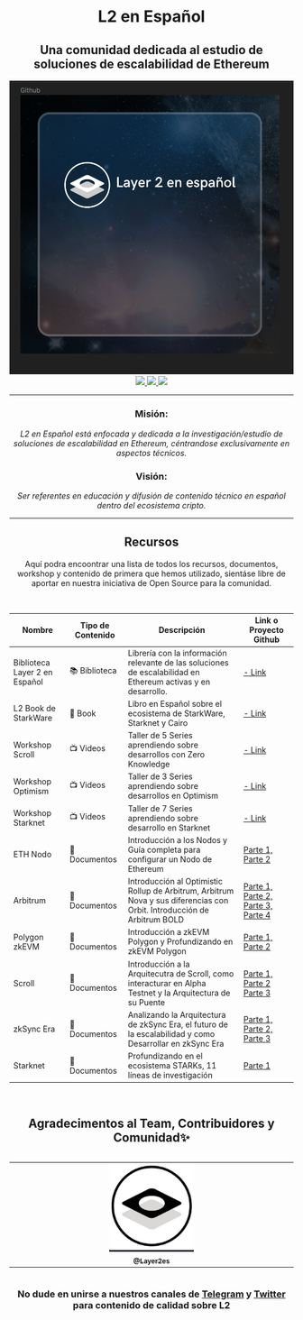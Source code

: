 <div align="center">
    <h1>L2 en Español</h1>
    <h2>Una comunidad dedicada al estudio de soluciones de escalabilidad de Ethereum</h2>
    <img src="https://github.com/Layer2es/.github/blob/main/profile/IMG_20231129_133549_684.png" width="600">
<div align="center">

<a href="https://github.com/Layer2es">
<img src="https://img.shields.io/badge/Overview L2 en Español-Github-yellow"
/>
<a href="https://www.youtube.com/channel/UC4BDqZbJ9Ge9mTsMsvEPAqA">
<img src="https://img.shields.io/badge/L2 en Español-Youtube-red?logo=youtube"/>
</a>
</a>
<a href="https://twitter.com/Layer2es">
<img src="https://img.shields.io/twitter/follow/Layer2es?style=social"/>
</a>
</div>

---

### **Misión:**
_L2 en Español está enfocada y dedicada a la investigación/estudio de soluciones de escalabilidad en Ethereum, céntrandose exclusivamente en aspectos técnicos._

### **Visión:**
_Ser referentes en educación y difusión de contenido técnico en español dentro del ecosistema cripto._


---
    
## Recursos
Aquí podra encoontrar una lista de todos los recursos, documentos, workshop y contenido de primera que hemos utilizado, sientáse libre de aportar en nuestra iniciativa de Open Source para la comunidad.

<br>

| Nombre       | Tipo de Contenido    | Descripción | Link o Proyecto Github |
|--------------|----------------------|-------------|------------------------|
| Biblioteca Layer 2 en Español | 📚 Biblioteca | Librería con la información relevante de las soluciones de escalabilidad en Ethereum activas y en desarrollo. | [- Link](https://www.notion.so/39d63a8af9ca4524a7237b1f2456e745?pvs=21) | 
| L2 Book de StarkWare | 📖 Book | Libro en Español sobre el ecosistema de StarkWare, Starknet y Cairo | [- Link](https://layer2es.github.io/Book-Starkware/) |
| Workshop Scroll | 📺 Videos | Taller de 5 Series aprendiendo sobre desarrollos con Zero Knowledge | [- Link](https://youtube.com/playlist?list=PL5LoUunXvIgI2LSiD1xH6MNIHOvMn4SHN) |
| Workshop Optimism | 📺 Videos |Taller de 3 Series aprendiendo sobre desarrollos en Optimism | [- Link](https://youtube.com/playlist?list=PL5LoUunXvIgINaVr9iAVF95riQJ--JWa-) |
| Workshop Starknet | 📺 Videos | Taller de 7 Series aprendiendo sobre desarrollo en Starknet | [- Link](https://youtube.com/playlist?list=PL5LoUunXvIgLCdVerVBPZ2G3bR51Re251) |
| ETH Nodo | 📄 Documentos | Introducción a los Nodos y Guía completa para configurar un Nodo de Ethereum | [Parte 1,](https://mirror.xyz/seedlatam.eth/oWtw5weJ_Cdpd6stRHIDsnTCedC5jCVTtfwWz3qny2M) [Parte 2](https://mirror.xyz/seedlatam.eth/VpuKM5vy2uWpK-H-MVGcbZaCIlRVoC3iTsASDDXIhTY) |
| Arbitrum | 📄 Documentos | Introducción al Optimistic Rollup de Arbitrum, Arbitrum Nova y sus diferencias con Orbit. Introducción de Arbitrum BOLD | [Parte 1,](https://mirror.xyz/layer2es.eth/InEgFG-fRvNv4LTIUSGp0vF9PTyl58AdqswqaYJYu3M) [Parte 2,](https://mirror.xyz/layer2es.eth/L0YiPok0FymbnHZyA5GqbKL4OL0U4jBDwTuTGzD4PiE) [Parte 3,](https://mirror.xyz/layer2es.eth/yqFRGQzBnGqV0z-fFeuwScBfwf3FVAaplYhThGs5E2E) [Parte 4](https://mirror.xyz/layer2es.eth/BVsWhDSftySMsPc3S48t6P0coLY8BcQ_ht5L3tYzapU)|
| Polygon zkEVM | 📄 Documentos | Introducción a zkEVM Polygon y Profundizando en zkEVM Polygon | [Parte 1,](https://mirror.xyz/layer2es.eth/LqQL8hRqyyBXEAQm6vNfrYZ47QbV2wMG3Jk6cyr6x80) [Parte 2](https://mirror.xyz/layer2es.eth/o-37KMHb2S9axInYIldcJm-sEBnpVZ9qZctd_lriuA8) |
| Scroll | 📄 Documentos | Introducción a la Arquitecutra de Scroll, como interacturar en Alpha Testnet y la Arquitectura de su Puente | [Parte 1,](https://mirror.xyz/layer2es.eth/PNH70VEQR3fIh91LDQJAWMghHcF4dUW5AERnVWle4Zo) [Parte 2](https://mirror.xyz/layer2es.eth/o7y7teiYoJwOpN08skvj1GGSL_lEc1s1n95qQTQtiTo) [Parte 3](https://mirror.xyz/layer2es.eth/_EOCD9UQv-KNiTdWybzmJUsNxRMi4WoXgfq5SdxnSmg) |
| zkSync Era | 📄 Documentos | Analizando la Arquitectura de zkSync Era, el futuro de la escalabilidad y como Desarrollar en zkSync Era | [Parte 1,](https://mirror.xyz/layer2es.eth/oGUMSs0Szc7RmVbiVlxYoaAphKvLJ0k3iS_Frx8OxKc) [Parte 2,](https://mirror.xyz/layer2es.eth/bEVsgKYQu0l4pNUfgX4sUunf8d8stqAK3-r7mUmGMKc) [Parte 3](https://mirror.xyz/layer2es.eth/f-k_yYoN0lQCebtCjuRsMOkFm6FJORjB9ldOkOgL55w) |
| Starknet | 📄 Documentos | Profundizando en el ecosistema STARKs, 11 líneas de investigación | [Parte 1](https://mirror.xyz/layer2es.eth/8TUEfpZPgl1u3-HyyGaUA0YMrFm8XSHfYtY6tfqFX7s) |

<br>

   
## Agradecimentos al Team, Contribuidores y Comunidad✨

<div style="overflow-x:auto;">
<table>
  <tbody>
    <tr>
      <td align="center" valign="top" width="14.28%"><a href=https://twitter.com/Layer2es"><img src="https://github.com/Layer2es/.github/blob/main/profile/L2.png" width="150px;" alt=""/><br /><sub><b>@Layer2es</b></sub></a><br /><a href="https://twitter.com/Layer2es" title="Twitter L2 en Español"></a></td>
      </tr>
  </tbody>
</table>
</div>

### No dude en unirse a nuestros canales de [Telegram](https://t.me/l2espaniol) y [Twitter](https://twitter.com/Layer2es) para contenido de calidad sobre L2

<br>
<br> 


